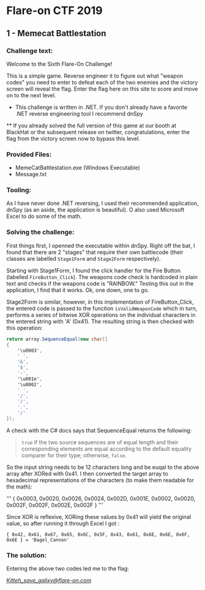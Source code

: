 # Flare-on CTF 2019

## 1 - Memecat Battlestation

### Challenge text:

Welcome to the Sixth Flare-On Challenge! 

This is a simple game. Reverse engineer it to figure out what "weapon codes" you need to enter to defeat each of the two enemies and the victory screen will reveal the flag. Enter the flag here on this site to score and move on to the next level.

* This challenge is written in .NET. If you don't already have a favorite .NET reverse engineering tool I recommend dnSpy

** If you already solved the full version of this game at our booth at BlackHat  or the subsequent release on twitter, congratulations, enter the flag from the victory screen now to bypass this level.

### Provided Files:

- MemeCatBattlestation.exe (Windows Executable)
- Message.txt

### Tooling:

As I have never done .NET reversing, I used their recommended application, dnSpy (as an aside, the application is beautiful). O also used Microsoft Excel to do some of the math.

### Solving the challenge:

First things first, I openned the executable within dnSpy. Right off the bat, I found that there are 2 "stages" that require their own battlecode (their classes are labelled `Stage1Form` and `Stage2Form` respectively).

Starting with Stage1Form, I found the click handler for the Fire Button (labelled `FireButton_Click`). The weapons code check is hardcoded in plain text and checks if the weapons code is "RAINBOW." Testing this out in the application, I find that it works. Ok, one down, one to go.

Stage2Form is similar, however, in this implementation of FireButton_Click, the entered code is passed to the function `isValidWeaponCode` which in turn, performs a series of bitwise XOR operations on the individual characters in the entered string with 'A' (0x41). The resulting string is then checked with this operation:

```c#
return array.SequenceEqual(new char[]
{
	'\u0003',
	' ',
	'&',
	'$',
	'-',
	'\u001e',
	'\u0002',
	' ',
	'/',
	'/',
	'.',
	'/'
});
```

A check with the C# docs says that SequenceEqual returns the following:

> `true` if the two source sequences are of equal length and their corresponding elements are equal according to the default equality comparer for their type; otherwise, `false`.

So the input string needs to be 12 characters long and be euqal to the above array after XORed with 0x41. I then converted the target array to  hexadecimal representations of the characters (to make them readable for the math):

'''
{ 0x0003, 0x0020, 0x0026, 0x0024, 0x002D, 0x001E, 0x0002, 0x0020, 0x002F, 0x002F, 0x002E, 0x002F }
'''

Since XOR is reflexive, XORing these values by 0x41 will yield the original value, so after running it through Excel I got :

```
{ 0x42, 0x61, 0x67, 0x65, 0x6C, 0x5F, 0x43, 0x61, 0x6E, 0x6E, 0x6F, 0x6E } = 'Bagel_Cannon'

```

### The solution:

Entering the above two codes led me to the flag:

*Kitteh_save_galixy@flare-on.com*
